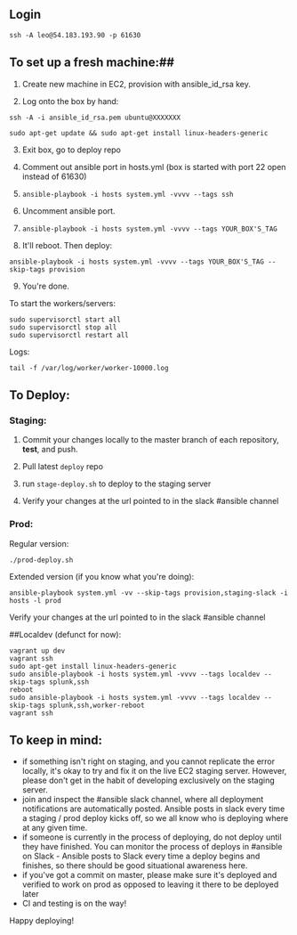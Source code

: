 ## Login ##

`ssh -A leo@54.183.193.90 -p 61630`

## To set up a fresh machine:##

1. Create new machine in EC2, provision with ansible_id_rsa key.

2. Log onto the box by hand:

`ssh -A -i ansible_id_rsa.pem ubuntu@XXXXXXX`

`sudo apt-get update && sudo apt-get install linux-headers-generic`

3. Exit box, go to deploy repo

4. Comment out ansible port in hosts.yml (box is started with port 22 open instead of 61630)

5. `ansible-playbook -i hosts system.yml -vvvv --tags ssh`

6. Uncomment ansible port.

7. `ansible-playbook -i hosts system.yml -vvvv --tags YOUR_BOX'S_TAG`

8. It'll reboot. Then deploy:

`ansible-playbook -i hosts system.yml -vvvv --tags YOUR_BOX'S_TAG --skip-tags provision`

9. You're done.

To start the workers/servers:
```
sudo supervisorctl start all
sudo supervisorctl stop all
sudo supervisorctl restart all
```

Logs:

`tail -f /var/log/worker/worker-10000.log`

## To Deploy:

### Staging:

1. Commit your changes locally to the master branch of each repository, **test**, and push.

2. Pull latest `deploy` repo

3. run `stage-deploy.sh` to deploy to the staging server

4. Verify your changes at the url pointed to in the slack #ansible channel

### Prod:

Regular version:

`./prod-deploy.sh`

Extended version (if you know what you're doing):

`ansible-playbook system.yml -vv --skip-tags provision,staging-slack -i hosts -l prod`

Verify your changes at the url pointed to in the slack #ansible channel

##Localdev (defunct for now):

```
vagrant up dev
vagrant ssh
sudo apt-get install linux-headers-generic
sudo ansible-playbook -i hosts system.yml -vvvv --tags localdev --skip-tags splunk,ssh
reboot
sudo ansible-playbook -i hosts system.yml -vvvv --tags localdev --skip-tags splunk,ssh,worker-reboot
vagrant ssh
```


## To keep in mind:
- if something isn't right on staging, and you cannot replicate the error locally, it's okay to try and fix it on the live EC2 staging server. However, please don't get in the habit of developing exclusively on the staging server.
- join and inspect the #ansible slack channel, where all deployment notifications are automatically posted. Ansible posts in slack every time a staging / prod deploy kicks off, so we all know who is deploying where at any given time.
- if someone is currently in the process of deploying, do not deploy until they have finished. You can monitor the process of deploys in #ansible on Slack - Ansible posts to Slack every time a deploy begins and finishes, so there should be good situational awareness here.
- if you've got a commit on master, please make sure it's deployed and verified to work on prod as opposed to leaving it there to be deployed later
- CI and testing is on the way!

Happy deploying!
